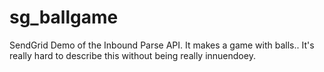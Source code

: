 sg_ballgame
===========

SendGrid Demo of the Inbound Parse API. It makes a game with balls.. It's really hard to describe this without being really innuendoey.
